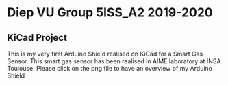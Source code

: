 # Diep VU Group 5ISS_A2 2019-2020
KiCad Project
-------------

This is my very first Arduino Shield realised on KiCad for a Smart Gas Sensor. 
This smart gas sensor has been realised in AIME laboratory at INSA Toulouse.
Please click on the png file to have an overview of my Arduino Shield
